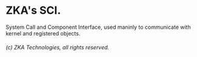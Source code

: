 # ZKA's SCI.

System Call and Component Interface, used maninly to communicate with kernel and registered objects.

###### (c) ZKA Technologies, all rights reserved.
